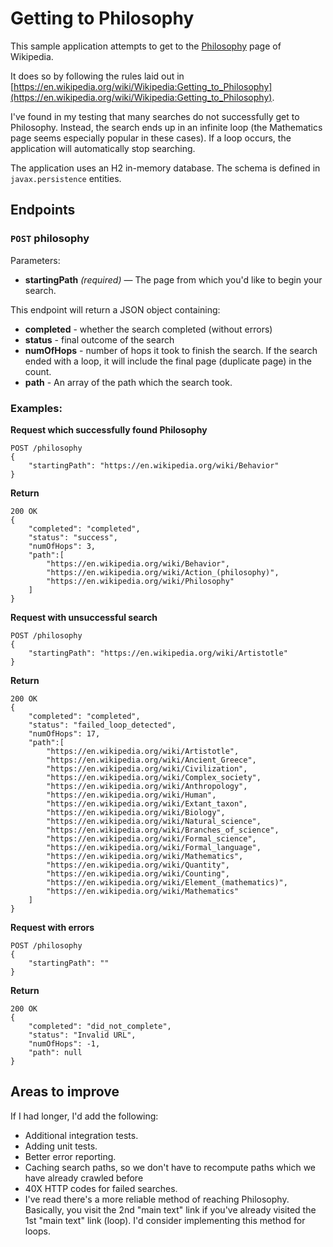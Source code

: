 # Getting to Philosophy

This sample application attempts to get to the [Philosophy](https://en.wikipedia.org/wiki/Philosophy) page of Wikipedia. 

It does so by following the rules laid out in [https://en.wikipedia.org/wiki/Wikipedia:Getting_to_Philosophy](https://en.wikipedia.org/wiki/Wikipedia:Getting_to_Philosophy).

I've found in my testing that many searches do not successfully get to Philosophy. Instead, the search ends up in an infinite loop (the Mathematics page seems especially popular in these cases). If a loop occurs, the application will automatically stop searching.

The application uses an H2 in-memory database. The schema is defined in <code>javax.persistence</code> entities.

## Endpoints

### <code>POST</code> philosophy

Parameters:

- **startingPath** _(required)_ — The page from which you'd like to begin your search.

This endpoint will return a JSON object containing:

- **completed** - whether the search completed (without errors)
- **status** - final outcome of the search
- **numOfHops** - number of hops it took to finish the search. If the search ended with a loop, it will include the final page (duplicate page) in the count.
- **path** - An array of the path which the search took.

### Examples:

**Request which successfully found Philosophy**

``` 
POST /philosophy
{
	"startingPath": "https://en.wikipedia.org/wiki/Behavior"
}
```

**Return**
``` 
200 OK
{
	"completed": "completed",
	"status": "success",
	"numOfHops": 3,
	"path":[
		"https://en.wikipedia.org/wiki/Behavior",
		"https://en.wikipedia.org/wiki/Action_(philosophy)",
		"https://en.wikipedia.org/wiki/Philosophy"
	]
}
```

**Request with unsuccessful search**

``` 
POST /philosophy
{
	"startingPath": "https://en.wikipedia.org/wiki/Artistotle"
}
```

**Return**
``` 
200 OK
{
	"completed": "completed",
	"status": "failed_loop_detected",
	"numOfHops": 17,
	"path":[
		"https://en.wikipedia.org/wiki/Artistotle",
		"https://en.wikipedia.org/wiki/Ancient_Greece",
		"https://en.wikipedia.org/wiki/Civilization",
		"https://en.wikipedia.org/wiki/Complex_society",
		"https://en.wikipedia.org/wiki/Anthropology",
		"https://en.wikipedia.org/wiki/Human",
		"https://en.wikipedia.org/wiki/Extant_taxon",
		"https://en.wikipedia.org/wiki/Biology",
		"https://en.wikipedia.org/wiki/Natural_science",
		"https://en.wikipedia.org/wiki/Branches_of_science",
		"https://en.wikipedia.org/wiki/Formal_science",
		"https://en.wikipedia.org/wiki/Formal_language",
		"https://en.wikipedia.org/wiki/Mathematics",
		"https://en.wikipedia.org/wiki/Quantity",
		"https://en.wikipedia.org/wiki/Counting",
		"https://en.wikipedia.org/wiki/Element_(mathematics)",
		"https://en.wikipedia.org/wiki/Mathematics"
	]
}
```

**Request with errors**

``` 
POST /philosophy
{
	"startingPath": ""
}
```

**Return**
``` 
200 OK
{
	"completed": "did_not_complete",
	"status": "Invalid URL",
	"numOfHops": -1,
	"path": null
}
```


## Areas to improve

If I had longer, I'd add the following:

- Additional integration tests.
- Adding unit tests.
- Better error reporting.
- Caching search paths, so we don't have to recompute paths which we have already crawled before
- 40X HTTP codes for failed searches.
- I've read there's a more reliable method of reaching Philosophy. Basically, you visit the 2nd "main text" link if you've already visited the 1st "main text" link (loop). I'd consider implementing this method for loops.
